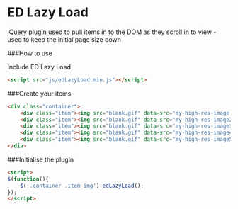 ED Lazy Load
=========
jQuery plugin used to pull items in to the DOM as they scroll in to view - used to keep the initial page size down

###How to use

Include ED Lazy Load

```html
<script src="js/edLazyLoad.min.js"></script>
```

###Create your items

```html
<div class="container">
    <div class="item"><img src="blank.gif" data-src="my-high-res-image.jpg"></div>
    <div class="item"><img src="blank.gif" data-src="my-high-res-image2.jpg"></div>
    <div class="item"><img src="blank.gif" data-src="my-high-res-image3.jpg"></div>
    <div class="item"><img src="blank.gif" data-src="my-high-res-image4.jpg"></div>
    <div class="item"><img src="blank.gif" data-src="my-high-res-image5.jpg"></div>
</div>
```

###Initialise the plugin

```html
<script>
$(function(){
	$('.container .item img').edLazyLoad();
});
</script>
```
